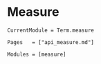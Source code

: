 # Measure
```@meta
CurrentModule = Term.measure
```


```@index
Pages   = ["api_measure.md"]
```

```@autodocs
Modules = [measure]
```